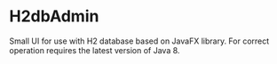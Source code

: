 # H2dbAdmin
Small UI for use with H2 database based on JavaFX library.
For correct operation requires the latest version of Java 8.

